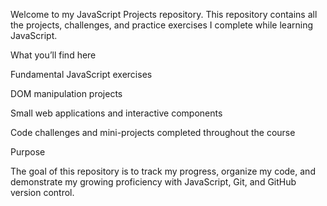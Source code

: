 Welcome to my JavaScript Projects repository.
This repository contains all the projects, challenges, and practice exercises I complete while learning JavaScript.

What you’ll find here

Fundamental JavaScript exercises

DOM manipulation projects

Small web applications and interactive components

Code challenges and mini-projects completed throughout the course

Purpose

The goal of this repository is to track my progress, organize my code, and demonstrate my growing proficiency with JavaScript, Git, and GitHub version control.

